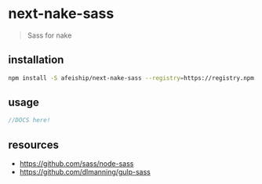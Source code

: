 # next-nake-sass
> Sass for nake

## installation
```bash
npm install -S afeiship/next-nake-sass --registry=https://registry.npm.taobao.org
```

## usage
```js
//DOCS here!
```

## resources
- https://github.com/sass/node-sass
- https://github.com/dlmanning/gulp-sass
